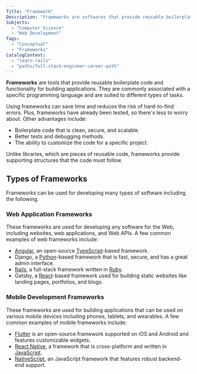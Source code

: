 ```yaml
---
Title: "Framework"
Description: "Frameworks are softwares that provide reusable boilerplate code and functionality for building applications."
Subjects:
  - "Computer Science"
  - "Web Development"
Tags:
  - "Conceptual"
  - "Frameworks"
CatalogContent:
  - "learn-rails"
  - "paths/full-stack-engineer-career-path"
---
```


<link rel="canonical" href="https://www.codecademy.com/resources/blog/what-is-a-framework/" />

**Frameworks** are tools that provide reusable boilerplate code and functionality for building applications. They are commonly associated with a specific programming language and are suited to different types of tasks.

Using frameworks can save time and reduces the risk of hard-to-find errors. Plus, frameworks have already been tested, so there's less to worry about. Other advantages include:

- Boilerplate code that is clean, secure, and scalable.
- Better tests and debugging methods.
- The ability to customize the code for a specific project.

Unlike libraries, which are pieces of reusable code, frameworks provide supporting structures that the code must follow.

## Types of Frameworks

Frameworks can be used for developing many types of software including the following.

### Web Application Frameworks

These frameworks are used for developing any software for the Web, including websites, web applications, and Web APIs. A few common examples of web frameworks include:

- [Angular](https://www.codecademy.com/resources/docs/open-source/angular), an open-source [TypeScript](https://www.codecademy.com/resources/docs/typescript)-based framework.
- Django, a [Python](https://www.codecademy.com/resources/docs/python)-based framework that is fast, secure, and has a great admin interface.
- [Rails](https://www.codecademy.com/resources/docs/open-source/ruby-on-rails), a full-stack framework written in [Ruby](https://www.codecademy.com/resources/docs/ruby).
- Gatsby, a [React](https://www.codecademy.com/resources/docs/react)-based framework used for building static websites like landing pages, portfolios, and blogs.

### Mobile Development Frameworks

These frameworks are used for building applications that can be used on various mobile devices including phones, tablets, and wearables. A few common examples of mobile frameworks include:

- [Flutter](https://flutter.dev/) is an open-source framework supported on iOS and Android and features customizable widgets.
- [React Native](https://www.codecademy.com/resources/docs/react/react-native), a framework that is cross-platform and written in [JavaScript](https://www.codecademy.com/resources/docs/javascript).
- [NativeScript](https://nativescript.org/), an JavaScript framework that features robust backend-end support.
